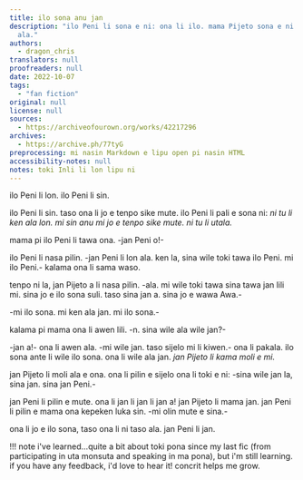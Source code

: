 ```yaml
---
title: ilo sona anu jan
description: "ilo Peni li sona e ni: ona li ilo. mama Pijeto sona e ni: ni li lon
  ala."
authors:
  - dragon_chris
translators: null
proofreaders: null
date: 2022-10-07
tags:
  - "fan fiction"
original: null
license: null
sources:
  - https://archiveofourown.org/works/42217296
archives:
  - https://archive.ph/77tyG
preprocessing: mi nasin Markdown e lipu open pi nasin HTML
accessibility-notes: null
notes: toki Inli li lon lipu ni
---
```


ilo Peni li lon. ilo Peni li sin.

ilo Peni li sin. taso ona li jo e tenpo sike mute. ilo Peni li pali e sona ni: *ni tu li ken ala lon. mi sin anu mi jo e tenpo sike mute. ni tu li utala.*

mama pi ilo Peni li tawa ona. -jan Peni o!-

ilo Peni li nasa pilin. -jan Peni li lon ala. ken la, sina wile toki tawa ilo Peni. mi ilo Peni.- kalama ona li sama waso.

tenpo ni la, jan Pijeto a li nasa pilin. -ala. mi wile toki tawa sina tawa jan lili mi. sina jo e ilo sona suli. taso sina jan a. sina jo e wawa Awa.-

-mi ilo sona. mi ken ala jan. mi ilo sona.-

kalama pi mama ona li awen lili. -n. sina wile ala wile jan?-

-jan a!- ona li awen ala. -mi wile jan. taso sijelo mi li kiwen.- ona li pakala. ilo sona ante li wile ilo sona. ona li wile ala jan. *jan Pijeto li kama moli e mi.*

jan Pijeto li moli ala e ona. ona li pilin e sijelo ona li toki e ni: -sina wile jan la, sina jan. sina jan Peni.-

jan Peni li pilin e mute. ona li jan li jan li jan a! jan Pijeto li mama jan. jan Peni li pilin e mama ona kepeken luka sin. -mi olin mute e sina.-

ona li jo e ilo sona, taso ona li ni taso ala. jan Peni li jan.

!!! note
    i've learned...quite a bit about toki pona since my last fic (from participating in uta monsuta and speaking in ma pona), but i'm still learning. if you have any feedback, i'd love to hear it! concrit helps me grow.